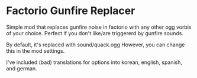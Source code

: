 # Factorio Gunfire Replacer

Simple mod that replaces gunfire noise in factorio with any other ogg vorbis of your choice.
Perfect if you don't like/are triggererd by gunfire sounds.

By default, it's replaced with sound/quack.ogg
However, you can change this in the mod settings.

I've included (bad) translations for options into korean, english, spanish, and german.
